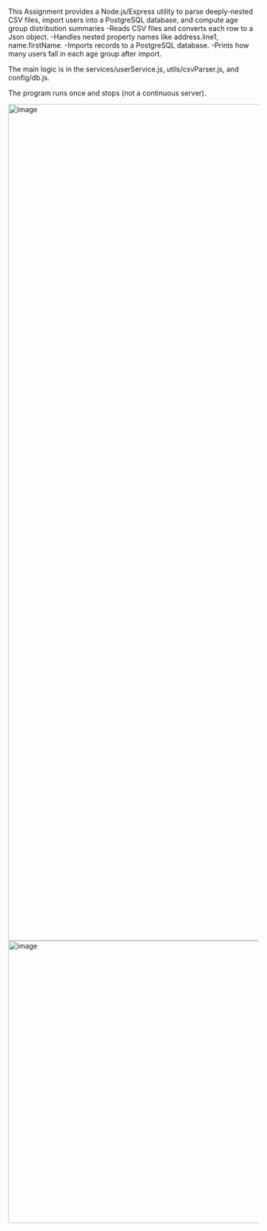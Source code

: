 This Assignment provides a Node.js/Express utility to parse deeply-nested CSV files, import users into a PostgreSQL database,
and compute age group distribution summaries
-Reads CSV files and converts each row to a Json object.
-Handles nested property names like address.line1, name.firstName.
-Imports records to a PostgreSQL database.
-Prints how many users fall in each age group after import.

The main logic is in the services/userService.js, utils/csvParser.js, and config/db.js.

The program runs once and stops (not a continuous server).

<img width="2202" height="1682" alt="image" src="https://github.com/user-attachments/assets/7e4e79c0-e904-4cc6-8693-bdd56b8848e5" />

<img width="1352" height="568" alt="image" src="https://github.com/user-attachments/assets/afe612ec-7b96-4d54-94aa-eddad158a1a4" />


